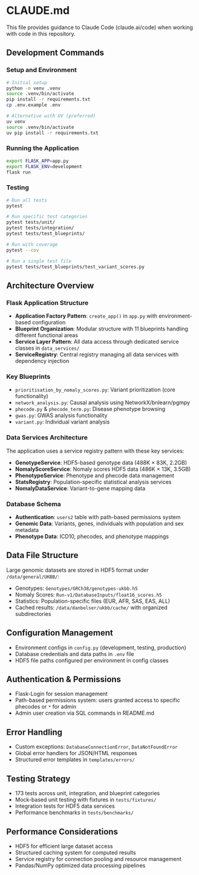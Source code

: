# CLAUDE.md

This file provides guidance to Claude Code (claude.ai/code) when working with code in this repository.

## Development Commands

### Setup and Environment
```bash
# Initial setup
python -m venv .venv
source .venv/bin/activate
pip install -r requirements.txt
cp .env.example .env

# Alternative with UV (preferred)
uv venv
source .venv/bin/activate
uv pip install -r requirements.txt
```

### Running the Application
```bash
export FLASK_APP=app.py
export FLASK_ENV=development
flask run
```

### Testing
```bash
# Run all tests
pytest

# Run specific test categories
pytest tests/unit/
pytest tests/integration/
pytest tests/test_blueprints/

# Run with coverage
pytest --cov

# Run a single test file
pytest tests/test_blueprints/test_variant_scores.py
```

## Architecture Overview

### Flask Application Structure
- **Application Factory Pattern**: `create_app()` in `app.py` with environment-based configuration
- **Blueprint Organization**: Modular structure with 11 blueprints handling different functional areas
- **Service Layer Pattern**: All data access through dedicated service classes in `data_services/`
- **ServiceRegistry**: Central registry managing all data services with dependency injection

### Key Blueprints
- `prioritisation_by_nomaly_scores.py`: Variant prioritization (core functionality)
- `network_analysis.py`: Causal analysis using NetworkX/bnlearn/pgmpy
- `phecode.py` & `phecode_term.py`: Disease phenotype browsing
- `gwas.py`: GWAS analysis functionality
- `variant.py`: Individual variant analysis

### Data Services Architecture
The application uses a service registry pattern with these key services:
- **GenotypeService**: HDF5-based genotype data (488K × 83K, 2.2GB)
- **NomalyScoreService**: Nomaly scores HDF5 data (486K × 13K, 3.5GB)
- **PhenotypeService**: Phenotype and phecode data management
- **StatsRegistry**: Population-specific statistical analysis services
- **NomalyDataService**: Variant-to-gene mapping data

### Database Schema
- **Authentication**: `users2` table with path-based permissions system
- **Genomic Data**: Variants, genes, individuals with population and sex metadata
- **Phenotype Data**: ICD10, phecodes, and phenotype mappings

## Data File Structure
Large genomic datasets are stored in HDF5 format under `/data/general/UKBB/`:
- Genotypes: `Genotypes/GRCh38/genotypes-ukbb.h5`
- Nomaly Scores: `Run-v1/DatabaseInputs/float16_scores.h5`
- Statistics: Population-specific files (EUR, AFR, SAS, EAS, ALL)
- Cached results: `/data/danbolser/ukbb/cache/` with organized subdirectories

## Configuration Management
- Environment configs in `config.py` (development, testing, production)
- Database credentials and data paths in `.env` file
- HDF5 file paths configured per environment in config classes

## Authentication & Permissions
- Flask-Login for session management
- Path-based permissions system: users granted access to specific phecodes or `*` for admin
- Admin user creation via SQL commands in README.md

## Error Handling
- Custom exceptions: `DatabaseConnectionError`, `DataNotFoundError`
- Global error handlers for JSON/HTML responses
- Structured error templates in `templates/errors/`

## Testing Strategy
- 173 tests across unit, integration, and blueprint categories
- Mock-based unit testing with fixtures in `tests/fixtures/`
- Integration tests for HDF5 data services
- Performance benchmarks in `tests/benchmarks/`

## Performance Considerations
- HDF5 for efficient large dataset access
- Structured caching system for computed results
- Service registry for connection pooling and resource management
- Pandas/NumPy optimized data processing pipelines